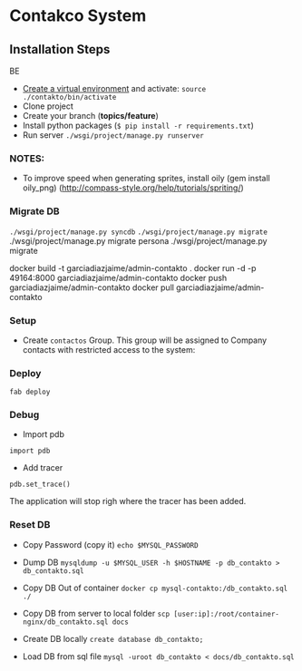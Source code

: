 Contakco System
==============

Installation Steps
------

BE

* [Create a virtual environment](https://docs.python-guide.org/dev/virtualenvs/) and activate:
`source ./contakto/bin/activate`
* Clone project
* Create your branch (**topics/feature**)
* Install python packages (`$ pip install -r requirements.txt`)
* Run server
`./wsgi/project/manage.py runserver`

### NOTES:
* To improve speed when generating sprites, install oily (gem install oily_png) (http://compass-style.org/help/tutorials/spriting/)


### Migrate DB
`./wsgi/project/manage.py syncdb`
`./wsgi/project/manage.py migrate`
./wsgi/project/manage.py migrate persona
./wsgi/project/manage.py migrate


docker build -t garciadiazjaime/admin-contakto .
docker run -d -p 49164:8000 garciadiazjaime/admin-contakto
docker push garciadiazjaime/admin-contakto
docker pull garciadiazjaime/admin-contakto

### Setup

- Create `contactos` Group.
This group will be assigned to Company contacts with restricted access to the system:
  

### Deploy

`fab deploy`

### Debug

- Import pdb

`import pdb`

- Add tracer

`pdb.set_trace()`

The application will stop righ where the tracer has been added.


### Reset DB

- Copy Password (copy it)
`echo $MYSQL_PASSWORD`

- Dump DB
`mysqldump -u $MYSQL_USER -h $HOSTNAME -p db_contakto > db_contakto.sql`

- Copy DB Out of container
`docker cp mysql-contakto:/db_contakto.sql ./`

- Copy DB from server to local folder
`scp [user:ip]:/root/container-nginx/db_contakto.sql docs`

- Create DB locally
`create database db_contakto;`

- Load DB from sql file
`mysql -uroot db_contakto < docs/db_contakto.sql`
